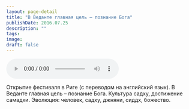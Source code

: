 ```yaml
---
layout: page-detail
title: "В Веданте главная цель – познание Бога"
publishDate: 2016.07.25
description: ""
tags:
image:
draft: false
---
```


<audio title="2016.07.25 - В Веданте главная цель – познание Бога.mp3" src="https://filer-api.advayta.org/v1.0/public/files/74916" controls=""></audio>

 Открытие фестиваля в Риге (с переводом на английский язык). В Веданте главная цель – познание Бога. Культура садху, достижение самадхи. Эволюция: человек, садху, джняни, сиддх, божество. 

  
